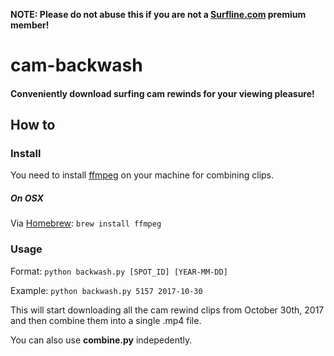 **NOTE: Please do not abuse this if you are not a [Surfline.com](http://surfline.com "Surfline.com") premium member!**

# cam-backwash
####  Conveniently download surfing cam rewinds for your viewing pleasure!

## How to

### Install

You need to install [ffmpeg](https://www.ffmpeg.org/ "ffmpeg") on your machine for combining clips.

##### On OSX
Via [Homebrew](https://brew.sh/ "Homebrew"):
`brew install ffmpeg`

### Usage

Format: `python backwash.py [SPOT_ID] [YEAR-MM-DD]`

Example: `python backwash.py 5157 2017-10-30`

This will start downloading all the cam rewind clips from October 30th, 2017 and then combine them into a single .mp4 file.

You can also use **combine.py** indepedently.
